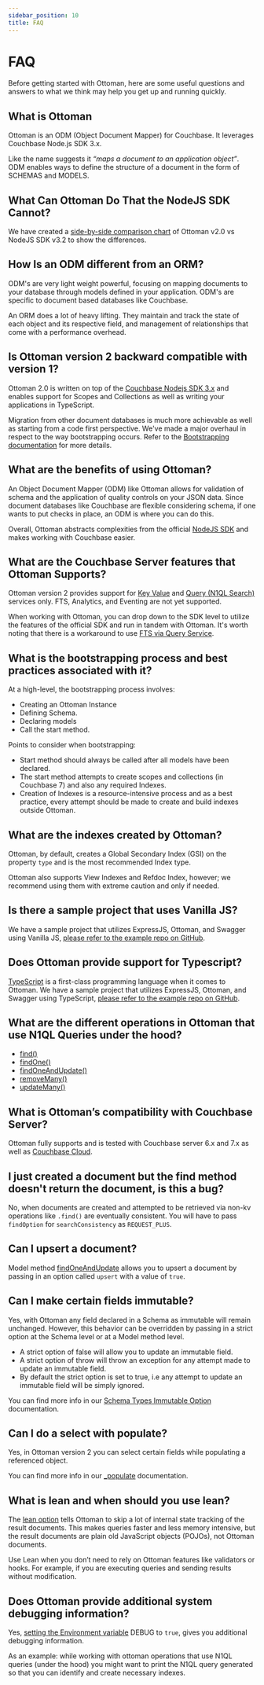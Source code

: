 ```yaml
---
sidebar_position: 10
title: FAQ
---
```


# FAQ

Before getting started with Ottoman, here are some useful questions and answers to what we think may help you get up and running quickly.

## What is Ottoman

Ottoman is an ODM (Object Document Mapper) for Couchbase. It leverages Couchbase Node.js SDK 3.x.

Like the name suggests it *“maps a document to an application object”*. ODM enables ways to define the structure of a document in the form of SCHEMAS and MODELS.

## What Can Ottoman Do That the NodeJS SDK Cannot?

We have created a [side-by-side comparison chart](/docs/advanced/sdk-comparison) of Ottoman v2.0 vs NodeJS SDK v3.2 to show the differences.

## How Is an ODM different from an ORM?

ODM's are very light weight powerful, focusing on mapping documents to your database through models defined in your application. ODM's are specific to document based databases like Couchbase.

An ORM does a lot of heavy lifting. They maintain and track the state of each object and its respective field, and management of relationships that come with a performance overhead.

## Is Ottoman version 2 backward compatible with version 1?

Ottoman 2.0 is written on top of the [Couchbase Nodejs SDK 3.x](https://docs.couchbase.com/nodejs-sdk/current/hello-world/start-using-sdk.html) and enables support for Scopes and Collections as well as writing your applications in TypeScript. 

Migration from other document databases is much more achievable as well as starting from a code first perspective. We've made a major overhaul in respect to the way bootstrapping occurs. Refer to the [Bootstrapping documentation](/docs/basic/ottoman.html#not-using-scopes-collections) for more details.

## What are the benefits of using Ottoman?

An Object Document Mapper (ODM) like Ottoman allows for validation of schema and the application of quality controls on your JSON data. Since document databases like Couchbase are flexible considering schema, if one wants to put checks in place, an ODM is where you can do this.

Overall, Ottoman abstracts complexities from the official [NodeJS SDK](https://docs.couchbase.com/nodejs-sdk/current/hello-world/start-using-sdk.html) and makes working with Couchbase easier.

## What are the Couchbase Server features that Ottoman Supports?

Ottoman version 2 provides support for [Key Value](https://docs.couchbase.com/nodejs-sdk/current/howtos/kv-operations.html) and [Query (N1QL Search)](https://docs.couchbase.com/nodejs-sdk/current/howtos/n1ql-queries-with-sdk.html) services only. FTS, Analytics, and Eventing are not yet supported.

When working with Ottoman, you can drop down to the SDK level to utilize the features of the official SDK and run in tandem with Ottoman. It's worth noting that there is a workaround to use [FTS via Query Service](https://docs.couchbase.com/server/current/n1ql/n1ql-language-reference/searchfun.html).

## What is the bootstrapping process and best practices associated with it?

At a high-level, the bootstrapping process involves:

- Creating an Ottoman Instance
- Defining Schema.
- Declaring models
- Call the start method.

Points to consider when bootstrapping:

- Start method should always be called after all models have been declared.
- The start method attempts to create scopes and collections (in Couchbase 7) and also any required Indexes.
- Creation of Indexes is a resource-intensive process and as a best practice, every attempt should be made to create and build indexes outside Ottoman.

## What are the indexes created by Ottoman?

Ottoman, by default, creates a Global Secondary Index (GSI) on the property `type` and is the most recommended Index type.

Ottoman also supports View Indexes and Refdoc Index, however; we recommend using them with extreme caution and only if needed.

## Is there a sample project that uses Vanilla JS?

We have a sample project that utilizes ExpressJS, Ottoman, and Swagger using Vanilla JS, [please refer to the example repo on GitHub](https://github.com/couchbaselabs/try-ottoman).

## Does Ottoman provide support for Typescript?

[TypeScript](https://www.typescriptlang.org/) is a first-class programming language when it comes to Ottoman. We have a sample project that utilizes ExpressJS, Ottoman, and Swagger using TypeScript, [please refer to the example repo on GitHub](https://github.com/couchbaselabs/try-ottoman-ts).

## What are the different operations in Ottoman that use N1QL Queries under the hood?

- [find()](/docs/api/interfaces/imodel.html#find)
- [findOne()](/docs/api/interfaces/imodel.html#findone)
- [findOneAndUpdate()](/docs/api/interfaces/imodel.html#findoneandupdate)
- [removeMany()](/docs/api/interfaces/imodel.html#removemany)
- [updateMany()](/docs/api/interfaces/imodel.html#updatemany)

## What is Ottoman’s compatibility with Couchbase Server?

Ottoman fully supports and is tested with Couchbase server 6.x and 7.x as well as [Couchbase Cloud](https://www.couchbase.com/products/cloud).

## I just created a document but the find method doesn't return the document, is this a bug?

No, when documents are created and attempted to be retrieved via non-kv operations like `.find()` are eventually consistent. You will have to pass `findOption` for `searchConsistency` as  `REQUEST_PLUS`.

## Can I upsert a document?

Model method [findOneAndUpdate](/docs/api/interfaces/imodel.html#findoneandupdate) allows you to upsert a document by passing in an option called `upsert` with a value of `true`.

## Can I make certain fields immutable?

Yes, with Ottoman any field declared in a Schema as immutable will remain unchanged. However, this behavior can be overridden by passing in a strict option at the Schema level or at a Model method level.

- A strict option of false will allow you to update an immutable field.  
- A strict option of throw will throw an exception for any attempt made to update an immutable field.  
- By default the strict option is set to true, i.e any attempt to update an immutable field will be simply ignored.

You can find more info in our [Schema Types Immutable Option](/docs/basic/schema.html#schema-types-immutable-option) documentation.

## Can I do a select with populate?

Yes, in Ottoman version 2 you can select certain fields while populating a referenced object.

You can find more info in our [_populate](/docs/basic/schema.html#schema-types-immutable-option) documentation.

## What is lean and when should you use lean?

The [lean option](/docs/basic/model.html#use-of-lean) tells Ottoman to skip a lot of internal state tracking of the result documents. This makes queries faster and less memory intensive, but the result documents are plain old JavaScript objects (POJOs), not Ottoman documents.

Use Lean when you don’t need to rely on Ottoman features like validators or hooks. For example, if you are executing queries and sending results without modification.

## Does Ottoman provide additional system debugging information?

Yes, [setting the Environment variable](/docs/basic/ottoman.html#setting-environment-variables) DEBUG to `true`, gives you additional debugging information.

As an example: while working with ottoman operations that use N1QL queries (under the hood) you might want to print the N1QL query generated so that you can identify and create necessary indexes.
